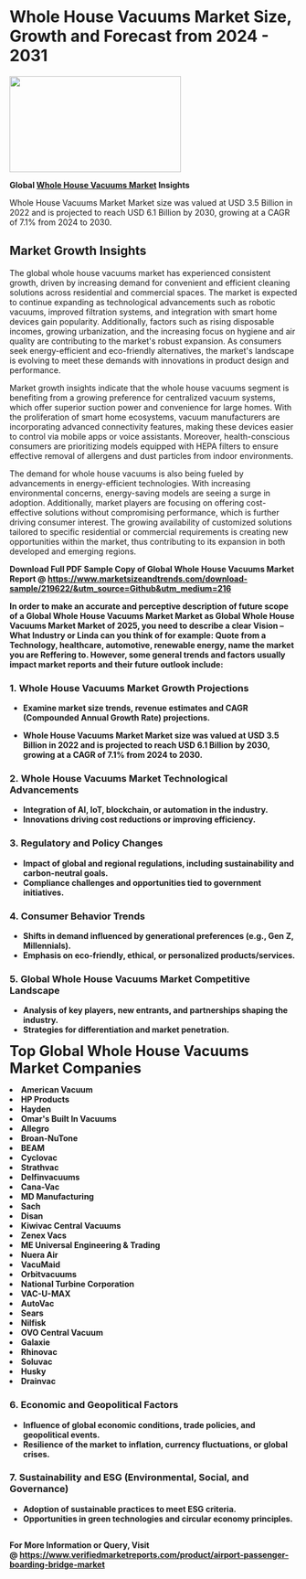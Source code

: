<H1>Whole House Vacuums Market Size, Growth and Forecast from 2024 - 2031</H1><img class="aligncenter size-medium wp-image-584254" src="https://thirdeyenews.in/wp-content/uploads/2024/09/Global-Market-Research-300x168.jpeg" alt="" width="300" height="168" /><p><strong>Global&nbsp;<a href="https://www.marketsizeandtrends.com/download-sample/219622/&amp;utm_source=Github&utm_medium=216">Whole House Vacuums Market</a> Insights</strong></p><p>Whole House Vacuums Market Market size was valued at USD 3.5 Billion in 2022 and is projected to reach USD 6.1 Billion by 2030, growing at a CAGR of 7.1% from 2024 to 2030.</p><p><h2>Market Growth Insights</h2> <p>The global whole house vacuums market has experienced consistent growth, driven by increasing demand for convenient and efficient cleaning solutions across residential and commercial spaces. The market is expected to continue expanding as technological advancements such as robotic vacuums, improved filtration systems, and integration with smart home devices gain popularity. Additionally, factors such as rising disposable incomes, growing urbanization, and the increasing focus on hygiene and air quality are contributing to the market's robust expansion. As consumers seek energy-efficient and eco-friendly alternatives, the market's landscape is evolving to meet these demands with innovations in product design and performance.</p> <p><strong></strong></p> <p>Market growth insights indicate that the whole house vacuums segment is benefiting from a growing preference for centralized vacuum systems, which offer superior suction power and convenience for large homes. With the proliferation of smart home ecosystems, vacuum manufacturers are incorporating advanced connectivity features, making these devices easier to control via mobile apps or voice assistants. Moreover, health-conscious consumers are prioritizing models equipped with HEPA filters to ensure effective removal of allergens and dust particles from indoor environments.</p> <p>The demand for whole house vacuums is also being fueled by advancements in energy-efficient technologies. With increasing environmental concerns, energy-saving models are seeing a surge in adoption. Additionally, market players are focusing on offering cost-effective solutions without compromising performance, which is further driving consumer interest. The growing availability of customized solutions tailored to specific residential or commercial requirements is creating new opportunities within the market, thus contributing to its expansion in both developed and emerging regions.</p> <p><strong></p><p><span class=""><strong>Download Full PDF Sample Copy of Global Whole House Vacuums Market Report</strong> @ <a href="https://www.marketsizeandtrends.com/download-sample/219622/&amp;utm_source=Github&utm_medium=216" target="_blank">https://www.marketsizeandtrends.com/download-sample/219622/&amp;utm_source=Github&utm_medium=216</a></span></p><p>In order to make an accurate and perceptive description of future scope of a Global&nbsp;Whole House Vacuums Market Market as Global&nbsp;Whole House Vacuums Market Market of 2025, you need to describe a clear Vision &ndash; What Industry or Linda can you think of for example: Quote from a Technology, healthcare, automotive, renewable energy, name the market you are Reffering to. However, some general trends and factors usually impact market reports and their future outlook include:</p><h3>1.&nbsp;<strong>Whole House Vacuums Market Growth Projections</strong></h3><ul><li>Examine market size trends, revenue estimates and CAGR (Compounded Annual Growth Rate) projections.</li><li><p>Whole House Vacuums Market Market size was valued at USD 3.5 Billion in 2022 and is projected to reach USD 6.1 Billion by 2030, growing at a CAGR of 7.1% from 2024 to 2030.</p></li></ul><h3>2.&nbsp;<strong>Whole House Vacuums Market Technological Advancements</strong></h3><ul><li>Integration of AI, IoT, blockchain, or automation in the industry.</li><li>Innovations driving cost reductions or improving efficiency.</li></ul><h3>3.&nbsp;<strong>Regulatory and Policy Changes</strong></h3><ul><li>Impact of global and regional regulations, including sustainability and carbon-neutral goals.</li><li>Compliance challenges and opportunities tied to government initiatives.</li></ul><h3>4.&nbsp;<strong>Consumer Behavior Trends</strong></h3><ul><li>Shifts in demand influenced by generational preferences (e.g., Gen Z, Millennials).</li><li>Emphasis on eco-friendly, ethical, or personalized products/services.</li></ul><h3>5.&nbsp;<strong>Global Whole House Vacuums Market Competitive Landscape</strong></h3><ul><li>Analysis of key players, new entrants, and partnerships shaping the industry.</li><li>Strategies for differentiation and market penetration.</li></ul><p data-pm-slice="1 1 []"><span style="color: inherit; font-family: inherit; font-size: 25px;">Top Global Whole House Vacuums Market Companies</span></p><div class="" data-test-id=""><p><li>American Vacuum</li><li> HP Products</li><li> Hayden</li><li> Omar's Built In Vacuums</li><li> Allegro</li><li> Broan-NuTone</li><li> BEAM</li><li> Cyclovac</li><li> Strathvac</li><li> Delfinvacuums</li><li> Cana-Vac</li><li> MD Manufacturing</li><li> Sach</li><li> Disan</li><li> Kiwivac Central Vacuums</li><li> Zenex Vacs</li><li> ME Universal Engineering & Trading</li><li> Nuera Air</li><li> VacuMaid</li><li> Orbitvacuums</li><li> National Turbine Corporation</li><li> VAC-U-MAX</li><li> AutoVac</li><li> Sears</li><li> Nilfisk</li><li> OVO Central Vacuum</li><li> Galaxie</li><li> Rhinovac</li><li> Soluvac</li><li> Husky</li><li> Drainvac</li></p></div><h3>6.&nbsp;<strong>Economic and Geopolitical Factors</strong></h3><ul><li>Influence of global economic conditions, trade policies, and geopolitical events.</li><li>Resilience of the market to inflation, currency fluctuations, or global crises.</li></ul><h3>7.&nbsp;<strong>Sustainability and ESG (Environmental, Social, and Governance)</strong></h3><ul><li>Adoption of sustainable practices to meet ESG criteria.</li><li>Opportunities in green technologies and circular economy principles.</li></ul><h2><strong style="font-size: 14px;">For More Information or Query, Visit @&nbsp;</strong><a style="background-color: #ffffff; font-size: 14px;" href="https://www.marketsizeandtrends.com/report/whole-house-vacuums-market/" target="_blank">https://www.verifiedmarketreports.com/product/airport-passenger-boarding-bridge-market</a></h2>
